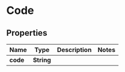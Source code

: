 

# Code


## Properties

| Name | Type | Description | Notes |
|------------ | ------------- | ------------- | -------------|
|**code** | **String** |  |  |



